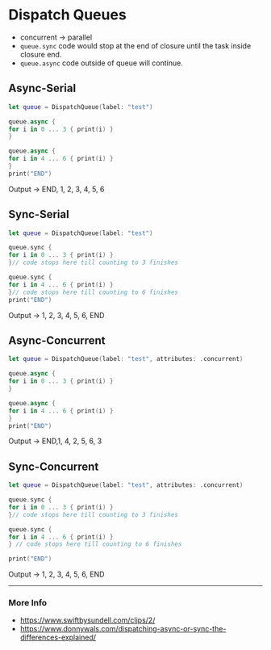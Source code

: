 # Dispatch Queues
* concurrent -> parallel
* `queue.sync` code would stop at the end of closure until the task inside closure end.
* `queue.async` code outside of queue will continue.

## Async-Serial
```swift
let queue = DispatchQueue(label: "test")

queue.async {
for i in 0 ... 3 { print(i) }
}

queue.async {
for i in 4 ... 6 { print(i) }
}
print("END")
```
Output -> END, 1, 2, 3, 4, 5, 6

## Sync-Serial
```swift
let queue = DispatchQueue(label: "test")

queue.sync {
for i in 0 ... 3 { print(i) }
}// code stops here till counting to 3 finishes

queue.sync {
for i in 4 ... 6 { print(i) }
}// code stops here till counting to 6 finishes
print("END")
```
Output -> 1, 2, 3, 4, 5, 6, END

## Async-Concurrent
```swift
let queue = DispatchQueue(label: "test", attributes: .concurrent)

queue.async {
for i in 0 ... 3 { print(i) }
}

queue.async {
for i in 4 ... 6 { print(i) }
}
print("END")
```
Output -> END,1, 4, 2, 5, 6, 3

## Sync-Concurrent
```swift
let queue = DispatchQueue(label: "test", attributes: .concurrent)

queue.sync {
for i in 0 ... 3 { print(i) }
}// code stops here till counting to 3 finishes

queue.sync {
for i in 4 ... 6 { print(i) }
} // code stops here till counting to 6 finishes

print("END")
```
Output -> 1, 2, 3, 4, 5, 6, END

<hr>

### More Info
* https://www.swiftbysundell.com/clips/2/
* https://www.donnywals.com/dispatching-async-or-sync-the-differences-explained/